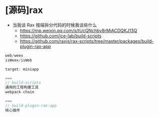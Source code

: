 # [源码]rax

- 当我谈 Rax 按端拆分代码的时候我谈些什么
  - https://mp.weixin.qq.com/s/tUcQNchbv8rMiACDQKJ13Q
  - https://github.com/ice-lab/build-scripts
  - https://github.com/raxjs/rax-scripts/tree/master/packages/build-plugin-rax-app

```js
web/weex
isWeex/isWeb

target: miniapp

===
// build-scripts
通用的工程构建工具
webpack-chain

===
// build-plugin-rax-app
核心插件
```